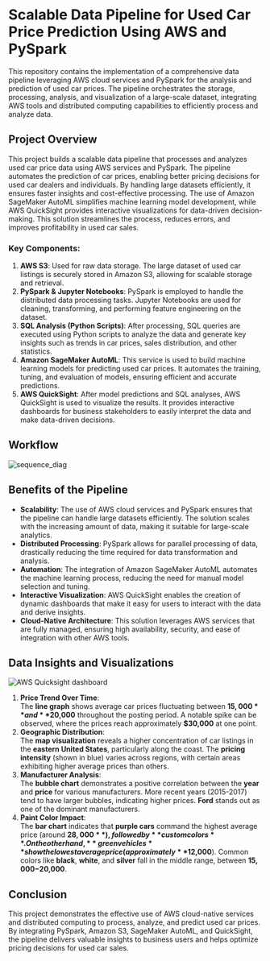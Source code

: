 # Scalable Data Pipeline for Used Car Price Prediction Using AWS and PySpark

This repository contains the implementation of a comprehensive data pipeline leveraging AWS cloud services and PySpark for the analysis and prediction of used car prices. The pipeline orchestrates the storage, processing, analysis, and visualization of a large-scale dataset, integrating AWS tools and distributed computing capabilities to efficiently process and analyze data.

## Project Overview

This project builds a scalable data pipeline that processes and analyzes used car price data using AWS services and PySpark. The pipeline automates the prediction of car prices, enabling better pricing decisions for used car dealers and individuals. By handling large datasets efficiently, it ensures faster insights and cost-effective processing. The use of Amazon SageMaker AutoML simplifies machine learning model development, while AWS QuickSight provides interactive visualizations for data-driven decision-making. This solution streamlines the process, reduces errors, and improves profitability in used car sales.

### Key Components:
1. **AWS S3**: Used for raw data storage. The large dataset of used car listings is securely stored in Amazon S3, allowing for scalable storage and retrieval.
2. **PySpark & Jupyter Notebooks**: PySpark is employed to handle the distributed data processing tasks. Jupyter Notebooks are used for cleaning, transforming, and performing feature engineering on the dataset.
3. **SQL Analysis (Python Scripts)**: After processing, SQL queries are executed using Python scripts to analyze the data and generate key insights such as trends in car prices, sales distribution, and other statistics.
4. **Amazon SageMaker AutoML**: This service is used to build machine learning models for predicting used car prices. It automates the training, tuning, and evaluation of models, ensuring efficient and accurate predictions.
5. **AWS QuickSight**: After model predictions and SQL analyses, AWS QuickSight is used to visualize the results. It provides interactive dashboards for business stakeholders to easily interpret the data and make data-driven decisions.

## Workflow
![sequence_diag](https://github.com/user-attachments/assets/ad586ace-3f1d-4eb7-b1b0-f12282624a8a)

## Benefits of the Pipeline

- **Scalability**: The use of AWS cloud services and PySpark ensures that the pipeline can handle large datasets efficiently. The solution scales with the increasing amount of data, making it suitable for large-scale analytics.
- **Distributed Processing**: PySpark allows for parallel processing of data, drastically reducing the time required for data transformation and analysis.
- **Automation**: The integration of Amazon SageMaker AutoML automates the machine learning process, reducing the need for manual model selection and tuning.
- **Interactive Visualization**: AWS QuickSight enables the creation of dynamic dashboards that make it easy for users to interact with the data and derive insights.
- **Cloud-Native Architecture**: This solution leverages AWS services that are fully managed, ensuring high availability, security, and ease of integration with other AWS tools.

## Data Insights and Visualizations
![AWS Quicksight dashboard](https://github.com/user-attachments/assets/08b6b494-ec02-45b4-9b50-1fb5f7ee4cde)
1. **Price Trend Over Time**:  
   The **line graph** shows average car prices fluctuating between **$15,000** and **$20,000** throughout the posting period. A notable spike can be observed, where the prices reach approximately **$30,000** at one point.
2. **Geographic Distribution**:  
   The **map visualization** reveals a higher concentration of car listings in the **eastern United States**, particularly along the coast. The **pricing intensity** (shown in blue) varies across regions, with certain areas exhibiting higher average prices than others.
3. **Manufacturer Analysis**:  
   The **bubble chart** demonstrates a positive correlation between the **year** and **price** for various manufacturers. More recent years (2015-2017) tend to have larger bubbles, indicating higher prices. **Ford** stands out as one of the dominant manufacturers.
4. **Paint Color Impact**:  
   The **bar chart** indicates that **purple cars** command the highest average price (around **$28,000**), followed by **custom colors**. On the other hand, **green vehicles** show the lowest average price (approximately **$12,000**). Common colors like **black**, **white**, and **silver** fall in the middle range, between **$15,000-$20,000**.


## Conclusion

This project demonstrates the effective use of AWS cloud-native services and distributed computing to process, analyze, and predict used car prices. By integrating PySpark, Amazon S3, SageMaker AutoML, and QuickSight, the pipeline delivers valuable insights to business users and helps optimize pricing decisions for used car sales.
